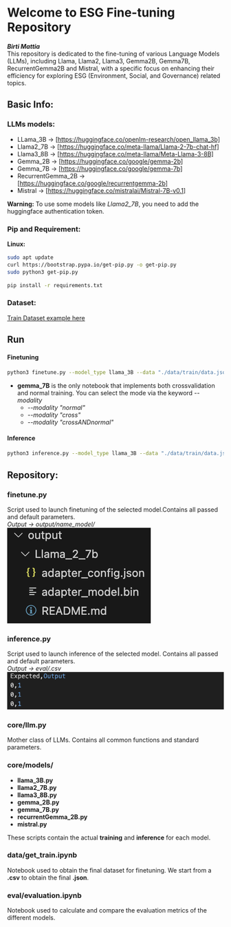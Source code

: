 # Welcome to ESG Fine-tuning Repository
***Birti Mattia***  
This repository is dedicated to the fine-tuning of various Language Models (LLMs), including Llama, Llama2, Llama3, Gemma2B, Gemma7B, RecurrentGemma2B and Mistral, with a specific focus on enhancing their efficiency for exploring ESG (Environment, Social, and Governance) related topics.

## Basic Info:

### LLMs models:
- LLama_3B -> [https://huggingface.co/openlm-research/open_llama_3b]
- Llama2_7B -> [https://huggingface.co/meta-llama/Llama-2-7b-chat-hf]
- Llama3_8B -> [https://huggingface.co/meta-llama/Meta-Llama-3-8B]
- Gemma_2B -> [https://huggingface.co/google/gemma-2b]
- Gemma_7B -> [https://huggingface.co/google/gemma-7b]
- RecurrentGemma_2B -> [https://huggingface.co/google/recurrentgemma-2b]
- Mistral -> [https://huggingface.co/mistralai/Mistral-7B-v0.1]


**Warning:** To use some models like *Llama2_7B*, you need to add the huggingface authentication token. 

### Pip and Requirement:
**Linux:**
```bash
sudo apt update
curl https://bootstrap.pypa.io/get-pip.py -o get-pip.py
sudo python3 get-pip.py
```

```bash
pip install -r requirements.txt
```

### Dataset:
[Train Dataset example here](data/example_classify.json)


## Run 

#### Finetuning
```bash
python3 finetune.py --model_type llama_3B --data "./data/train/data.json" --adapter "lora" --output_dir "output/nameFolder" --EvalFolder "nameFolder" --epochs 20
```
* **gemma_7B** is the only notebook that implements both crossvalidation and normal training. You can select the mode via the keyword *--modality*
    * *--modality "normal"*
    * *--modality "cross"*
    * *--modality "crossANDnormal"*


#### Inference
```bash
python3 inference.py --model_type llama_3B --data "./data/train/data.json" --adapter_weights "output/nameFolder" --labels '["0", "1"]' --InferenceFolder "nameInferenceFolder"
```


## Repository:

### finetune.py
Script used to launch finetuning of the selected model.Contains all passed and default parameters.  
*Output -> output/name_model/*  
![Output:](img/output_lama.png)



### inference.py
Script used to launch inference of the selected model. Contains all passed and default parameters.  
*Output -> eval/.csv*  
![Outputeval:](img/eval_out.png)

### core/llm.py
Mother class of LLMs.
Contains all common functions and standard parameters.

### core/models/
- **llama_3B.py**
- **llama2_7B.py**
- **llama3_8B.py**
- **gemma_2B.py**
- **gemma_7B.py** 
- **recurrentGemma_2B.py**
- **mistral.py**  

These scripts contain the actual **training** and **inference** for each model.

### data/get_train.ipynb
Notebook used to obtain the final dataset for finetuning.
We start from a **.csv** to obtain the final **.json**.

### eval/evaluation.ipynb
Notebook used to calculate and compare the evaluation metrics of the different models.
